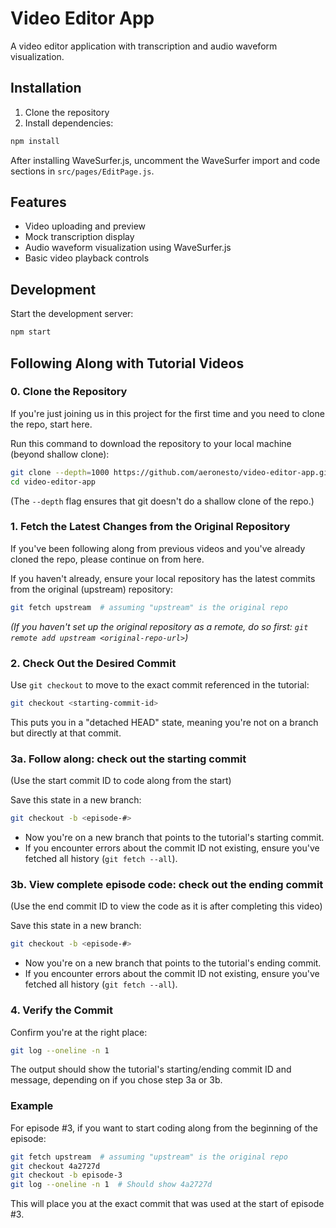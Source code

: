 # Video Editor App

A video editor application with transcription and audio waveform visualization.

## Installation

1. Clone the repository
2. Install dependencies:
```bash
npm install
```

After installing WaveSurfer.js, uncomment the WaveSurfer import and code sections in `src/pages/EditPage.js`.

## Features

- Video uploading and preview
- Mock transcription display
- Audio waveform visualization using WaveSurfer.js
- Basic video playback controls

## Development

Start the development server:

```bash
npm start
```

## Following Along with Tutorial Videos

### 0. Clone the Repository

If you're just joining us in this project for the first time and you need to clone the repo, start here.

Run this command to download the repository to your local machine (beyond shallow clone):

```bash
git clone --depth=1000 https://github.com/aeronesto/video-editor-app.git
cd video-editor-app
```

(The `--depth` flag ensures that git doesn't do a shallow clone of the repo.)

### 1. Fetch the Latest Changes from the Original Repository

If you've been following along from previous videos and you've already cloned the repo, please continue on from here.

If you haven't already, ensure your local repository has the latest commits from the original (upstream) repository:

```bash
git fetch upstream  # assuming "upstream" is the original repo
```

*(If you haven't set up the original repository as a remote, do so first: `git remote add upstream <original-repo-url>`)*

### 2. Check Out the Desired Commit

Use `git checkout` to move to the exact commit referenced in the tutorial:

```bash
git checkout <starting-commit-id>
```

This puts you in a "detached HEAD" state, meaning you're not on a branch but directly at that commit.

### 3a. Follow along: check out the starting commit

(Use the start commit ID to code along from the start)

Save this state in a new branch:

```bash
git checkout -b <episode-#>
```

- Now you're on a new branch that points to the tutorial's starting commit.
- If you encounter errors about the commit ID not existing, ensure you've fetched all history (`git fetch --all`).

### 3b. View complete episode code: check out the ending commit

(Use the end commit ID to view the code as it is after completing this video)

Save this state in a new branch:

```bash
git checkout -b <episode-#>
```

- Now you're on a new branch that points to the tutorial's ending commit.
- If you encounter errors about the commit ID not existing, ensure you've fetched all history (`git fetch --all`).

### 4. Verify the Commit

Confirm you're at the right place:

```bash
git log --oneline -n 1
```

The output should show the tutorial's starting/ending commit ID and message, depending on if you chose step 3a or 3b.

### Example

For episode #3, if you want to start coding along from the beginning of the episode:

```bash
git fetch upstream  # assuming "upstream" is the original repo
git checkout 4a2727d
git checkout -b episode-3
git log --oneline -n 1  # Should show 4a2727d
```

This will place you at the exact commit that was used at the start of episode #3.